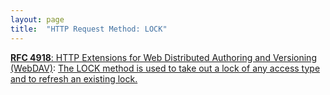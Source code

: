 ```yaml
---
layout: page
title:  "HTTP Request Method: LOCK"
---
```


[**RFC 4918**: HTTP Extensions for Web Distributed Authoring and Versioning (WebDAV)](/specs/IETF/RFC/4918 "Web Distributed Authoring and Versioning (WebDAV) consists of a set of methods, headers, and content-types ancillary to HTTP/1.1 for the management of resource properties, creation and management of resource collections, URL namespace manipulation, and resource locking (collision avoidance)."): [The LOCK method is used to take out a lock of any access type and to refresh an existing lock.](http://tools.ietf.org/html/rfc4918#section-9.10)

